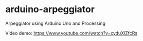 arduino-arpeggiator
===================

Arpeggiator using Arduino Uno and Processing

Video demo: https://www.youtube.com/watch?v=xyduXlZfcRs
